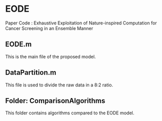 # EODE
Paper Code : Exhaustive Exploitation of Nature-inspired Computation for Cancer Screening in an Ensemble Manner
## EODE.m 
This is the main file of the proposed model.
## DataPartition.m
This file is used to divide the raw data in a 8:2 ratio.
## Folder: ComparisonAlgorithms
This folder contains algorithms compared to the EODE model.

